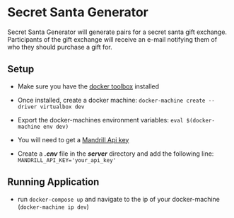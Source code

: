 # Secret Santa Generator

Secret Santa Generator will generate pairs for a secret santa gift exchange. Participants of the gift exchange will receive an e-mail notifying them of who they should purchase a gift for.

## Setup

* Make sure you have the [docker toolbox](https://www.docker.com/docker-toolbox) installed
* Once installed, create a docker machine: `docker-machine create --driver virtualbox dev`
* Export the docker-machines environment variables: `eval $(docker-machine env dev)`

* You will need to get a [Mandrill Api key](https://mandrillapp.com)
* Create a ***.env*** file in the ***server*** directory and add the following line:
`MANDRILL_API_KEY='your_api_key'`

## Running Application

* run `docker-compose up` and navigate to the ip of your docker-machine (`docker-machine ip dev`)

